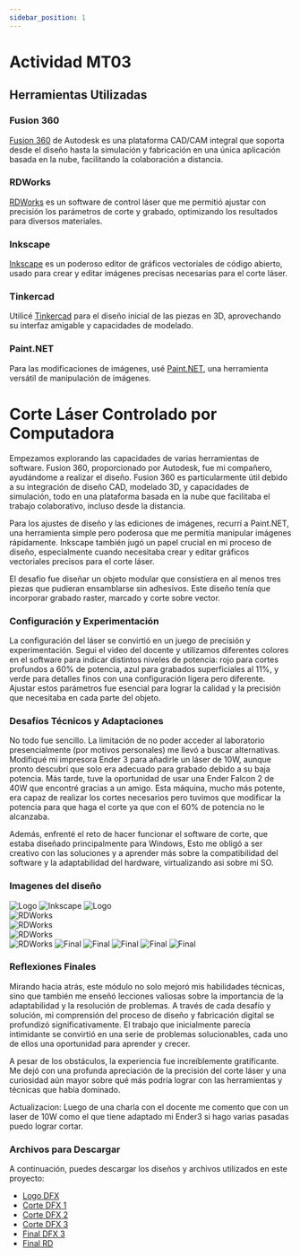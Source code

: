 ```yaml
---
sidebar_position: 1
---
```


# Actividad MT03

## Herramientas Utilizadas

### Fusion 360

[Fusion 360](https://www.autodesk.com/products/fusion-360/overview) de Autodesk es una plataforma CAD/CAM integral que soporta desde el diseño hasta la simulación y fabricación en una única aplicación basada en la nube, facilitando la colaboración a distancia.

### RDWorks

[RDWorks](https://rdworks.software.informer.com/) es un software de control láser que me permitió ajustar con precisión los parámetros de corte y grabado, optimizando los resultados para diversos materiales.

### Inkscape

[Inkscape](https://inkscape.org) es un poderoso editor de gráficos vectoriales de código abierto, usado para crear y editar imágenes precisas necesarias para el corte láser.

### Tinkercad

Utilicé [Tinkercad](https://www.tinkercad.com) para el diseño inicial de las piezas en 3D, aprovechando su interfaz amigable y capacidades de modelado.

### Paint.NET

Para las modificaciones de imágenes, usé [Paint.NET](https://www.getpaint.net), una herramienta versátil de manipulación de imágenes.

# Corte Láser Controlado por Computadora

Empezamos explorando las capacidades de varias herramientas de software. Fusion 360, proporcionado por Autodesk, fue mi compañero, ayudándome a realizar el diseño. Fusion 360 es particularmente útil debido a su integración de diseño CAD, modelado 3D, y capacidades de simulación, todo en una plataforma basada en la nube que facilitaba el trabajo colaborativo, incluso desde la distancia.

Para los ajustes de diseño y las ediciones de imágenes, recurrí a Paint.NET, una herramienta simple pero poderosa que me permitía manipular imágenes rápidamente. Inkscape también jugó un papel crucial en mi proceso de diseño, especialmente cuando necesitaba crear y editar gráficos vectoriales precisos para el corte láser.

El desafio fue diseñar un objeto modular que consistiera en al menos tres piezas que pudieran ensamblarse sin adhesivos. Este diseño tenía que incorporar grabado raster, marcado y corte sobre vector.

### Configuración y Experimentación

La configuración del láser se convirtió en un juego de precisión y experimentación. Segui el video del docente y utilizamos diferentes colores en el software para indicar distintos niveles de potencia: rojo para cortes profundos a 60% de potencia, azul para grabados superficiales al 11%, y verde para detalles finos con una configuración ligera pero diferente. Ajustar estos parámetros fue esencial para lograr la calidad y la precisión que necesitaba en cada parte del objeto.

### Desafíos Técnicos y Adaptaciones

No todo fue sencillo. La limitación de no poder acceder al laboratorio presencialmente (por motivos personales) me llevó a buscar alternativas. Modifiqué mi impresora Ender 3 para añadirle un láser de 10W, aunque pronto descubrí que solo era adecuado para grabado debido a su baja potencia. Más tarde, tuve la oportunidad de usar una Ender Falcon 2 de 40W que encontré gracias a un amigo. Esta máquina, mucho más potente, era capaz de realizar los cortes necesarios pero tuvimos que modificar la potencia para que haga el corte ya que con el 60% de potencia no le alcanzaba.

Además, enfrenté el reto de hacer funcionar el software de corte, que estaba diseñado principalmente para Windows, Esto me obligó a ser creativo con las soluciones y a aprender más sobre la compatibilidad del software y la adaptabilidad del hardware, virtualizando asi sobre mi SO.

### Imagenes del diseño

![Logo](../../../img/MT03/fusion.png)
![Inkscape](../../../img/MT03/inkscape.png)
![Logo](../../../img/MT03/logo.svg)  
![RDWorks](../../../img/MT03/rd1.png)  
 ![RDWorks](../../../img/MT03/rd2.png)  
 ![RDWorks](../../../img/MT03/rd3.png)  
 ![RDWorks](../../../img/MT03/rd4.png)
![Final](../../../img/MT03/final1.jpeg)
![Final](../../../img/MT03/final2.jpeg)
![Final](../../../img/MT03/final3.jpeg)
![Final](../../../img/MT03/final4.jpeg)
![Final](../../../img/MT03/final5.jpeg)

### Reflexiones Finales

Mirando hacia atrás, este módulo no solo mejoró mis habilidades técnicas, sino que también me enseñó lecciones valiosas sobre la importancia de la adaptabilidad y la resolución de problemas. A través de cada desafío y solución, mi comprensión del proceso de diseño y fabricación digital se profundizó significativamente. El trabajo que inicialmente parecía intimidante se convirtió en una serie de problemas solucionables, cada uno de ellos una oportunidad para aprender y crecer.

A pesar de los obstáculos, la experiencia fue increíblemente gratificante. Me dejó con una profunda apreciación de la precisión del corte láser y una curiosidad aún mayor sobre qué más podría lograr con las herramientas y técnicas que había dominado.

Actualizacion: Luego de una charla con el docente me comento que con un laser de 10W como el que tiene adaptado mi Ender3 si hago varias pasadas puedo lograr cortar.

### Archivos para Descargar

A continuación, puedes descargar los diseños y archivos utilizados en este proyecto:

- [Logo DFX](../../../img/MT03/logo.dxf)
- [Corte DFX 1](../../../img/MT03/corte.dxf)
- [Corte DFX 2](../../../img/MT03/corte2.dxf)
- [Corte DFX 3](../../../img/MT03/corte3.dxf)
- [Final DFX 3](../../../img/MT03/ProyectoCorte.dxf)
- [Final RD](../../../img/MT03/corte.rd)
